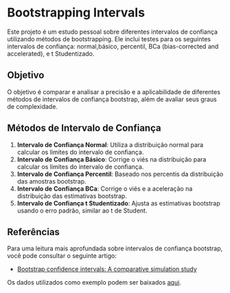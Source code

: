 # Bootstrapping Intervals

Este projeto é um estudo pessoal sobre diferentes intervalos de confiança utilizando métodos de bootstrapping. Ele inclui testes para os seguintes intervalos de confiança: normal,básico, percentil, BCa (bias-corrected and accelerated), e t Studentizado.

## Objetivo

O objetivo é comparar e analisar a precisão e a aplicabilidade de diferentes métodos de intervalos de confiança bootstrap, além de avaliar seus graus de complexidade.

## Métodos de Intervalo de Confiança

1. **Intervalo de Confiança Normal**: Utiliza a distribuição normal para calcular os limites do intervalo de confiança.
2. **Intervalo de Confiança Básico**: Corrige o viés na distribuição para calcular os limites do intervalo de confiança.
3. **Intervalo de Confiança Percentil**: Baseado nos percentis da distribuição das amostras bootstrap.
4. **Intervalo de Confiança BCa**: Corrige o viés e a aceleração na distribuição das estimativas bootstrap.
5. **Intervalo de Confiança t Studentizado**: Ajusta as estimativas bootstrap usando o erro padrão, similar ao t de Student.

## Referências

Para uma leitura mais aprofundada sobre intervalos de confiança bootstrap, você pode consultar o seguinte artigo:

- [Bootstrap confidence intervals: A comparative simulation study](https://arxiv.org/html/2404.12967v1)

Os dados utilizados como exemplo podem ser baixados [aqui](https://archive.ics.uci.edu/dataset/383/cervical+cancer+risk+factors).
